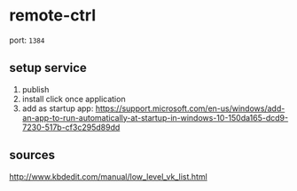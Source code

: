 # remote-ctrl

port: `1384`

## setup service

1. publish
2. install click once application
3. add as startup app: https://support.microsoft.com/en-us/windows/add-an-app-to-run-automatically-at-startup-in-windows-10-150da165-dcd9-7230-517b-cf3c295d89dd

## sources

http://www.kbdedit.com/manual/low_level_vk_list.html